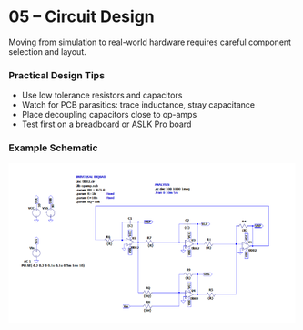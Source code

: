 # 05 – Circuit Design

Moving from simulation to real-world hardware requires careful component selection and layout.

### Practical Design Tips

- Use low tolerance resistors and capacitors
- Watch for PCB parasitics: trace inductance, stray capacitance
- Place decoupling capacitors close to op-amps
- Test first on a breadboard or ASLK Pro board

### Example Schematic

![Circuit Schematic](../images/circuit_schematic.png)
